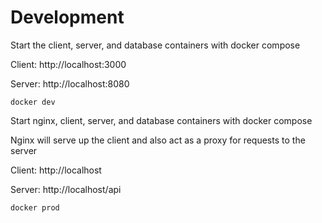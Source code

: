# Development

Start the client, server, and database containers with docker compose

Client: http://localhost:3000

Server: http://localhost:8080

```docker dev```

Start nginx, client, server, and database containers with docker compose

Nginx will serve up the client and also act as a proxy for requests to the server

Client: http://localhost

Server: http://localhost/api

```docker prod```
